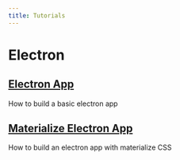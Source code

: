 ```yaml
---
title: Tutorials
---
```

# Electron
## [Electron App](https://quasarbright.github.io/tutorials/electron/electron%20app%20tutorial)
How to build a basic electron app
## [Materialize Electron App](https://quasarbright.github.io/tutorials/electron/materialize%20electron%20app)
How to build an electron app with materialize CSS
